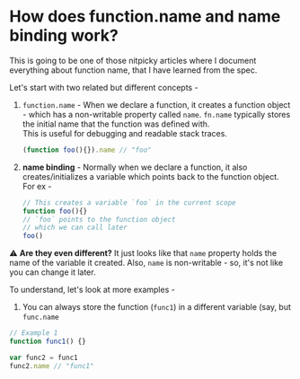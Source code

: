 # How does function.name and name binding work?

This is going to be one of those nitpicky articles where I document everything about function name, that I have learned from the spec.  

Let's start with two related but different concepts -
1. `function.name` - When we declare a function, it creates a function object - which has a non-writable property called `name`. `fn.name` typically stores the initial name that the function was defined with.   
This is useful for debugging and readable stack traces.  
	```js
	(function foo(){}).name // "foo"
	```

2. **name binding** - Normally when we declare a function, it also creates/initializes a variable which points back to the function object. For ex -
	```js
	// This creates a variable `foo` in the current scope
	function foo(){}
	// `foo` points to the function object
	// which we can call later
	foo()
	```
⚠️ **Are they even different?** It just looks like that `name` property holds the name of the variable it created. Also,  `name` is non-writable - so, it's not like you can change it later.  

To understand, let's look at more examples -
1. You can always store the function (`func1`) in a different variable (say, but `func.name` 
```js
// Example 1
function func1() {}

var func2 = func1
func2.name // "func1"
```

<!--stackedit_data:
eyJwcm9wZXJ0aWVzIjoiZXh0ZW5zaW9uczpcbiAgcHJlc2V0Oi
BnZm1cbiIsImhpc3RvcnkiOlstMjA3Njk4ODgyMCwyMDAxNjY4
ODcyLC0yMDgyMTAzMDk1LC0xMjEzNDY3NDAwLDE2NTg0OTk3Mj
YsMTgzMDk2Mjg3NCwxMjMwMDI3NjI1LDEwNjIxMjM3NzEsMTIy
NTg4NjgyMF19
-->